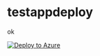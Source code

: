 # testappdeploy
ok

[![Deploy to Azure](https://aka.ms/deploytoazurebutton)](https://portal.azure.com/#create/Microsoft.Template/uri/https%3A%2F%2Fraw.githubusercontent.com/ios-x/testappdeploy/main/azuredeploy.json)

